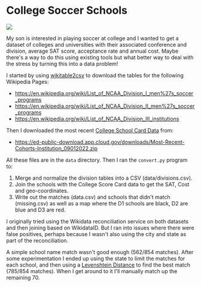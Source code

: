 # College Soccer Schools

<a href="https://edsu.github.io/soccer-schools/map/"><img style="max-width: 800" src="https://github.com/edsu/soccer-schools/blob/main/images/map.png?raw=true"></a>

My son is interested in playing soccer at college and I wanted to get a dataset
of colleges and universities with their associated conference and division,
average SAT score, acceptance rate and annual cost. Maybe there's a way to do
this using existing tools but what better way to deal with the stress by
turning this into a data problem! 

I started by using [wikitable2csv] to download the tables for the following Wikipedia Pages:

- https://en.wikipedia.org/wiki/List_of_NCAA_Division_I_men%27s_soccer_programs
- https://en.wikipedia.org/wiki/List_of_NCAA_Division_II_men%27s_soccer_programs
- https://en.wikipedia.org/wiki/List_of_NCAA_Division_III_institutions

Then I downloaded the most recent [College School Card Data] from:

- https://ed-public-download.app.cloud.gov/downloads/Most-Recent-Cohorts-Institution_09012022.zip

All these files are in the `data` directory. Then I ran the `convert.py` program to:

1. Merge and normalize the division tables into a CSV (data/divisions.csv).
2. Join the schools with the College Score Card data to get the SAT, Cost and geo-coordinates.
3. Write out the matches (data.csv) and schools that didn't match (missing.csv) as well as a map where the D1 schools are black, D2 are blue and D3 are red.


I originally tried using the Wikidata reconciliation service on both datasets and then joining based on WikidataID. But I ran into issues where there were false positives, perhaps because I wasn't also using the city and state as part of the reconciliation.

A simple school name match wasn't good enough (562/854 matches). After some experimentation I ended up using the state to limit the matches for each school, and then using a [Levenshtein Distance](https://en.wikipedia.org/wiki/Levenshtein_distance) to find the best match (785/854 matches). When I get around to it I'll manually match up the remaining 70.

[wikitable2csv]: https://wikitable2csv.ggor.de/ 
[College School Card Data]: https://collegescorecard.ed.gov/data/
